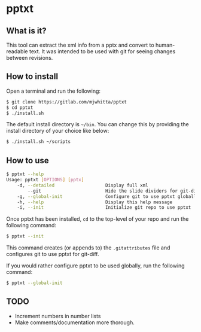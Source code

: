 # pptxt

## What is it?

This tool can extract the xml info from a pptx and convert to human-readable text. It was intended to be used with git for seeing changes between revisions.

## How to install

Open a terminal and run the following:

```bash
$ git clone https://gitlab.com/mjwhitta/pptxt
$ cd pptxt
$ ./install.sh
```

The default install directory is `~/bin`. You can change this by providing the install directory of your choice like below:

```bash
$ ./install.sh ~/scripts
```

## How to use

```bash
$ pptxt --help
Usage: pptxt [OPTIONS] [pptx]
    -d, --detailed                   Display full xml
        --git                        Hide the slide dividers for git-diff
    -g, --global-init                Configure git to use pptxt globally
    -h, --help                       Display this help message
    -i, --init                       Initialize git repo to use pptxt
```

Once pptxt has been installed, `cd` to the top-level of your repo and run the following command:

```bash
$ pptxt --init
```

This command creates (or appends to) the `.gitattributes` file and configures git to use pptxt for git-diff.

If you would rather configure pptxt to be used globally, run the following command:

```bash
$ pptxt --global-init
```

## TODO

 - Increment numbers in number lists
 - Make comments/documentation more thorough.
